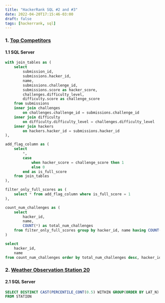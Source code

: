 ```yaml
---
title: "HackerRank SQL #2 and #3"
date: 2022-04-20T17:15:46-03:00
draft: false
tags: [hackerrank, sql]
---
```


### 1. [Top Competitors](https://hackerrank-challenge-pdfs.s3.amazonaws.com/19599-full-score-English?AWSAccessKeyId=AKIAR6O7GJNX5DNFO3PV&Expires=1650488203&Signature=QnhiRxPLGN0NIfdFf3ZF5UUMRzE%3D&response-content-disposition=inline%3B%20filename%3Dfull-score-English.pdf&response-content-type=application%2Fpdf)

#### 1.1 SQL Server

```sql
with join_tables as (
    select
        submission_id,
        submissions.hacker_id,
        name,
        submissions.challenge_id,
        submissions.score as hacker_score,
        challenges.difficulty_level,
        difficulty.score as challenge_score
    from submissions
    inner join challenges
        on challenges.challenge_id = submissions.challenge_id
    inner join difficulty
        on difficulty.difficulty_level = challenges.difficulty_level
    inner join hackers
        on hackers.hacker_id = submissions.hacker_id
),

add_flag_column as (
    select
        *,
        case
            when hacker_score = challenge_score then 1
            else 0
        end as is_full_score
    from join_tables
),

filter_only_full_scores as (
    select * from add_flag_column where is_full_score = 1
),

count_num_challenges as (
    select
        hacker_id,
        name,
        COUNT(*) as total_num_challenges
    from filter_only_full_scores group by hacker_id, name having COUNT(*) >= 2
)

select
    hacker_id,
    name
from count_num_challenges order by total_num_challenges desc, hacker_id asc
```

### 2. [Weather Observation Station 20](https://hackerrank-challenge-pdfs.s3.amazonaws.com/9355-weather-observation-station-20-English?AWSAccessKeyId=AKIAR6O7GJNX5DNFO3PV&Expires=1650486045&Signature=9FbwDUUGfzM9v%2F%2FMRh2MEgvfSpM%3D&response-content-disposition=inline%3B%20filename%3Dweather-observation-station-20-English.pdf&response-content-type=application%2Fpdf)

#### 2.1 SQL Server

```sql
SELECT DISTINCT CAST(PERCENTILE_CONT(0.5) WITHIN GROUP(ORDER BY LAT_N) OVER() AS NUMERIC(10, 4)) AS MEDIAN
FROM STATION
```




